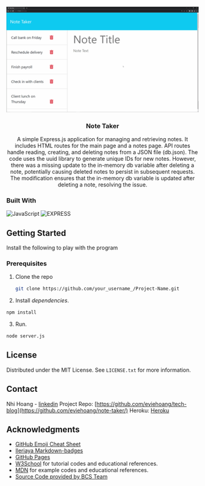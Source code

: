 <div align="center">
  
  ![](public/assets/images/11-express-homework-demo.gif)

  <h3 align="center">Note Taker</h3>

  <p align="center">
A simple Express.js application for managing and retrieving notes. It includes HTML routes for the main page and a notes page. API routes handle reading, creating, and deleting notes from a JSON file (db.json). The code uses the uuid library to generate unique IDs for new notes. However, there was a missing update to the in-memory db variable after deleting a note, potentially causing deleted notes to persist in subsequent requests. The modification ensures that the in-memory db variable is updated after deleting a note, resolving the issue.
  </p>

</div>


### Built With

![JavaScript](https://img.shields.io/badge/javascript-%23323330.svg?style=for-the-badge&logo=javascript&logoColor=%23F7DF1E)
![EXPRESS](https://img.shields.io/badge/EXPRESS-blue?style=for-the-badge)



<!-- GETTING STARTED -->
## Getting Started

Install the following to play with the program

### Prerequisites
1. Clone the repo
   ```sh
   git clone https://github.com/your_username_/Project-Name.git
   ```
2. Install <i>dependencies</i>.
  ```sh
  npm install
  ```

3. Run.
  ```sh
  node server.js
  ```

<!-- LICENSE -->
## License

Distributed under the MIT License. See `LICENSE.txt` for more information.

<!-- CONTACT -->
## Contact

Nhi Hoang - [linkedin](https://www.linkedin.com/in/ynhihoang/)
Project Repo: [https://github.com/eviehoang/tech-blog](https://github.com/eviehoang/note-taker/)
Heroku: [Heroku](https://drive.google.com/file/d/1BPCKPcyW4kZPRhm6XN-Nm-7PJ3nN-Lub/view?usp=sharing)


<!-- ACKNOWLEDGMENTS -->
## Acknowledgments

* [GitHub Emoji Cheat Sheet](https://www.webpagefx.com/tools/emoji-cheat-sheet)
* [Ileriaya Markdown-badges](https://github.com/Ileriayo/markdown-badges)
* [GitHub Pages](https://pages.github.com)
* [W3School](https://w3schools.com/graphics/svg_rect.asp) for tutorial codes and educational references.
* [MDN](https://developer.mozilla.org/en-US/) for example codes and educational references.
* [Source Code provided by BCS Team](https://github.com/coding-boot-camp/fantastic-umbrella)
